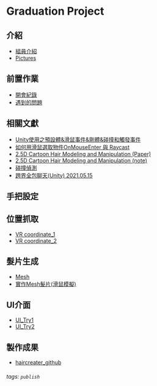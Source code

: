 Graduation Project
===

介紹
---
- [組員介紹](https://hackmd.io/@MCU110CCE/introduce)
- [Pictures](https://hackmd.io/@MCU110CCE/pictures)

前置作業
---
- [開會紀錄](https://hackmd.io/@MCU110CCE/meeting-record)
- [遇到的問題](https://hackmd.io/@MCU110CCE/pre-work)

相關文獻
---
- [Unity使用之預設體&滑鼠事件&剛體&碰撞和觸發事件](https://www.itread01.com/content/1544499761.html) 
- [如何用滑鼠選取物件OnMouseEnter 與 Raycast](https://akingunity.blogspot.com/2012/12/blog-post.html)
- [2.5D Cartoon Hair Modeling and Manipulation (Paper) ](https://ieeexplore-ieee-org.erm.lib.mcu.edu.tw/stamp/stamp.jsp?tp=&arnumber=6910280)
- [2.5D Cartoon Hair Modeling and Manipulation (note)](https://hackmd.io/@YunTseng/Cartoon_Hair)
- [碰撞偵測](https://hackmd.io/@YunTseng/collider)
- [跨界全包聊天(Unity) 2021.05.15
](https://hackmd.io/@YunTseng/chat_record)

手把設定
---

位置抓取
---
- [VR coordinate_1](https://hackmd.io/@MCU110CCE/VR_coordinate_1)
- [VR coordinate_2](https://hackmd.io/@MCU110CCE/VR_coordinate_2)

髮片生成
---
- [Mesh](https://hackmd.io/@MCU110CCE/MeshModel_Reference)
- [實作Mesh髮片(滑鼠模擬)](https://hackmd.io/@MCU110CCE/MeshModel_work)

UI介面
---
- [UI_Try1](https://hackmd.io/@MCU110CCE/UI_part1)
- [UI_Try2](https://hackmd.io/@MCU110CCE/UI_part2)

製作成果
---
- [haircreater_github](https://github.com/vr-haircreater)


###### tags: `publish`
